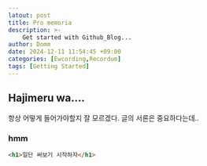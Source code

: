 ```yaml
---
latout: post
title: Pro memoria
description: >-
    Get started with Github_Blog...
author: Domm
date: 2024-12-11 11:54:45 +09:00
categories: [Ewcording,Recordum]
tags: [Getting Started]
---
```


## Hajimeru wa....

항상 어떻게 들어가야할지 잘 모르겠다. 글의 서론은 중요하다는데..

### hmm

```html
<h1>일단 써보기 시작하자</h1>
```